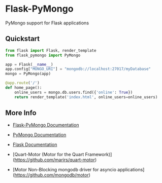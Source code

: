 # Flask-PyMongo

PyMongo support for Flask applications

## Quickstart

```python
from flask import Flask, render_template
from flask_pymongo import PyMongo

app = Flask(__name__)
app.config["MONGO_URI"] = "mongodb://localhost:27017/myDatabase"
mongo = PyMongo(app)

@app.route('/')
def home_page():
    online_users = mongo.db.users.find({'online': True})
    return render_template('index.html', online_users=online_users)
```

## More Info

* [Flask-PyMongo Documentation](https://flask-pymongo.readthedocs.org/)
* [PyMongo Documentation](https://pymongo.readthedocs.io/en/stable/)
* [Flask Documentation](https://flask.palletsprojects.com/)

* [Quart-Motor (Motor for the Quart Framework)] (https://github.com/marirs/quart-motor)
* [Motor Non-Blocking mongodb driver for asyncio applications] (https://github.com/mongodb/motor)
